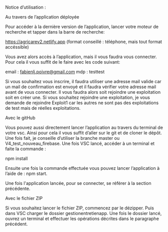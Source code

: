 Notice d’utilisation :

Au travers de l’application déployée

Pour accéder à la dernière version de l’application, lancer votre moteur de recherche et tapper dans la barre de recherche:

https://agricarev2.netlify.app (format conseillé : téléphone, mais tout format accéssible)

Vous avez alors accès à l’application, mais il vous faudra vous connecter. Pour cela il vous suffit de le faire avec les code suivant:

email : fabienlj.poivre@gmail.com
mdp : testtest

Si vous souhaitez vous inscrire, il faudra utiliser une adresse mail valide car un mail de confirmation est envoyé et il faudra vérifier votre adresse mail avant de vous connecter. Il vous faudra alors soit rejoindre une exploitation soit en créer une. Si vous souhaitez rejoindre une exploitation, je vous demande de rejoindre Exploit1 car les autres ne sont pas des exploitations de test mais de réelles exploitations.

Avec le gitHub

Vous pouvez aussi directement lancer l’application au travers du terminal de votre vsc. Ainsi pour cela il vous suffit d’aller sur le git et de cloner le dépôt. Une fois fait, je conseille d’utiliser la branche master ou V4_test_nouveau_firebase.
Une fois VSC lancé, accéder à un terminal et faite la commande :

npm install

Ensuite une fois la commande effectuée vous pouvez lancer l’application à l’aide de : npm start.

Une fois l'application lancée, pour se connecter, se référer à la section précédente.

Avec le fichier ZIP

Si vous souhaitez lancer le fichier ZIP, commencez par le dézipper. Puis dans VSC charger le dossier gestionentretienapp.
Une fois le dossier lancé, ouvrez un terminal et effectuer les opérations décrites dans le paragraphe précédent.
